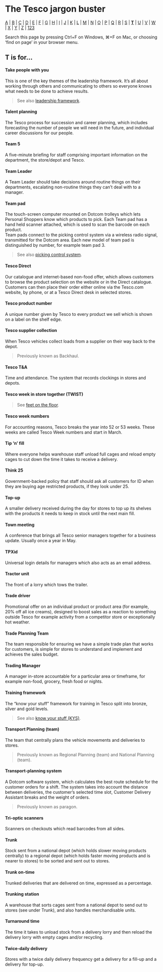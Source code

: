 # The Tesco jargon buster

[A](a.md) | [B](b.md) | [C](c.md) | [D](d.md) | [E](e.md) | [F](f.md) | [G](g.md) | [H](h.md) | [I](i.md) | [J](j.md) | [K](k.md) | [L](l.md) | [M](m.md) | [N](n.md) | [O](o.md) | [P](p.md) | [Q](q.md) | [R](r.md) | [S](s.md) | [**T**](t.md) | [U](u.md) | [V](v.md) | [W](w.md) | [X](x.md) | [Y](y.md) | [Z](z.md) | [123](123.md)

Search this page by pressing Ctrl+F on Windows, ⌘+F on Mac, or choosing ‘find on page’ in your browser menu.

## T is for…

#### Take people with you
This is one of the key themes of the leadership framework. It’s all about working through others and communicating to others so everyone knows what needs to be done to achieve results.
> See also [leadership framework](l.md#leadership-framework).

#### Talent planning
The Tesco process for succession and career planning, which includes forecasting the number of people we will need in the future, and individual career discussions for our people.

#### Team 5
A five-minute briefing for staff comprising important information on the department, the store/depot and Tesco.

#### Team Leader
A Team Leader should take decisions around routine things on their departments, escalating non-routine things they can’t deal with to a manager.

#### Team pad
The touch-screen computer mounted on Dotcom trolleys which lets Personal Shoppers know which products to pick. Each Team pad has a hand held scanner attached, which is used to scan the barcode on each product.  
Team pads connect to the picking control system via a wireless radio signal, transmitted for the Dotcom area. Each new model of team pad is distinguished by number, for example team pad 3.
> See also [picking control system](p.md#picking-control-system).

#### Tesco Direct
Our catalogue and internet-based non-food offer, which allows customers to browse the product selection on the website or in the Direct catalogue. Customers can then place their order either online via the Tesco.com website, by phone, or at a Tesco Direct desk in selected stores.

#### Tesco product number
A unique number given by Tesco to every product we sell which is shown on a label on the shelf edge.

#### Tesco supplier collection
When Tesco vehicles collect loads from a supplier on their way back to the depot.
> Previously known as Backhaul.

#### Tesco T&A
Time and attendance. The system that records clockings in stores and depots.

#### Tesco week in store together (TWIST)
> See [feet on the floor](f.md#feet-on-the-floor).

#### Tesco week numbers
For accounting reasons, Tesco breaks the year into 52 or 53 weeks. These weeks are called Tesco Week numbers and start in March.

#### Tip ‘n’ fill
Where everyone helps warehouse staff unload full cages and reload empty cages to cut down the time it takes to receive a delivery.

#### Think 25
Government-backed policy that staff should ask all customers for ID when they are buying age restricted products, if they look under 25.

#### Top-up
A smaller delivery received during the day for stores to top up its shelves with the products it needs to keep in stock until the next main fill.

#### Town meeting
A conference that brings all Tesco senior managers together for a business update. Usually once a year in May.

#### TPXid
Universal login details for managers which also acts as an email address.

#### Tractor unit
The front of a lorry which tows the trailer.

#### Trade driver
Promotional offer on an individual product or product area (for example, 20% off all ice creams), designed to boost sales as a reaction to something outside Tesco for example activity from a competitor store or exceptionally hot weather.

#### Trade Planning Team
The team responsible for ensuring we have
a simple trade plan that works for customers, is simple for stores to understand and implement and achieves the sales budget.

#### Trading Manager
A manager in-store accountable for a particular area or timeframe, for example non-food, grocery, fresh food or nights.

#### Training framework
The “know your stuff” framework for training in Tesco split into bronze, silver and gold levels.
> See also [know your stuff (KYS)](k.md#know-your-stuff-kys).

#### Transport Planning (team)
The team that centrally plans the vehicle movements and deliveries to stores.
> Previously known as Regional Planning (team) and National Planning (team).

#### Transport-planning system
A Dotcom software system, which calculates the best route schedule for the customer orders for a shift. The system takes into account the distance between deliveries, the customer’s selected time slot, Customer Delivery Assistant breaks and the weight of orders.
> Previously known as paragon.

#### Tri-optic scanners
Scanners on checkouts which read barcodes from all sides.

#### Trunk
Stock sent from a national depot (which holds slower moving products centrally) to a regional depot (which holds faster moving products and is nearer to stores) to be sorted and sent out to stores.

#### Trunk on-time
Trunked deliveries that are delivered on time, expressed as a percentage.

#### Trunking station
A warehouse that sorts cages sent from a national depot to send out to stores (see under Trunk), and also handles merchandisable units.

#### Turnaround time
The time it takes to unload stock from a delivery lorry and then reload the delivery lorry with empty cages and/or recycling.

#### Twice-daily delivery
Stores with a twice daily delivery frequency get a delivery for a fill-up and a delivery for top-up.
